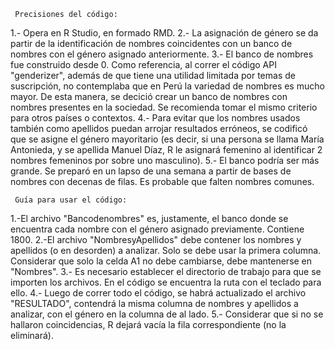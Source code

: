      Precisiones del código:
1.- Opera en R Studio, en formado RMD.
2.- La asignación de género se da partir de la identificación de nombres coincidentes con un banco de nombres con el género asignado anteriormente.
3.- El banco de nombres fue construido desde 0. Como referencia, al correr el código API "genderizer", además de que tiene una utilidad limitada por temas de suscripción, no contemplaba que en Perú la variedad de nombres es mucho mayor. De esta manera, se decició crear un banco de nombres con nombres presentes en la sociedad. Se recomienda tomar el mismo criterio para otros países o contextos.
4.- Para evitar que los nombres usados también como apellidos puedan arrojar resultados erróneos, se codificó que se asigne el género mayoritario (es decir, si una persona se llama María Antonieda, y se apellida Manuel Díaz, R le asignará femenino al identificar 2 nombres femeninos por sobre uno masculino).
5.- El banco podría ser más grande. Se preparó en un lapso de una semana a partir de bases de nombres con decenas de filas. Es probable que falten nombres comunes. 

     Guía para usar el código:
1.-El archivo "Bancodenombres" es, justamente, el banco donde se encuentra cada nombre con el género asignado previamente. Contiene 1800.
2.-El archivo "NombresyApellidos" debe contener los nombres y apellidos (o en desorden) a analizar. Solo se debe usar la primera columna. Considerar que solo la celda A1 no debe cambiarse, debe mantenerse en "Nombres".
3.- Es necesario establecer el directorio de trabajo para que se importen los archivos. En el código se encuentra la ruta con el teclado para ello.
4.- Luego de correr todo el código, se habrá actualizado el archivo "RESULTADO", contendrá la misma columna de nombres y apellidos a analizar, con el género en la columna de al lado.
5.- Considerar que si no se hallaron coincidencias, R dejará vacía la fila correspondiente (no la eliminará).
